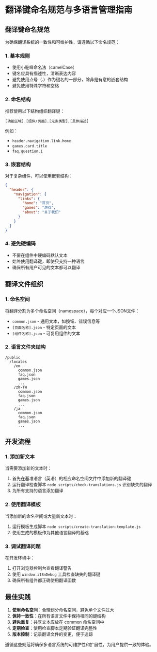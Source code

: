 # 翻译键命名规范与多语言管理指南

## 翻译键命名规范

为确保翻译系统的一致性和可维护性，请遵循以下命名规范：

### 1. 基本规则

- 使用小驼峰命名法（camelCase）
- 键名应具有描述性，清晰表达内容
- 避免使用点号（.）作为键名的一部分，除非是有意的嵌套结构
- 避免使用特殊字符和空格

### 2. 命名结构

推荐使用以下结构组织翻译键：

```
[功能区域].[组件/页面].[元素类型].[具体描述]
```

例如：
- `header.navigation.link.home`
- `games.card.title`
- `faq.question.1`

### 3. 嵌套结构

对于复杂组件，可以使用嵌套结构：

```json
{
  "header": {
    "navigation": {
      "links": {
        "home": "首页",
        "games": "游戏",
        "about": "关于我们"
      }
    }
  }
}
```

### 4. 避免硬编码

- 不要在组件中硬编码默认文本
- 始终使用翻译键，即使只支持一种语言
- 确保所有用户可见的文本都可以翻译

## 翻译文件组织

### 1. 命名空间

将翻译分割为多个命名空间（namespace），每个对应一个JSON文件：

- `common.json` - 通用文本，如按钮、错误信息等
- `[页面名称].json` - 特定页面的文本
- `[组件名称].json` - 可复用组件的文本

### 2. 语言文件夹结构

```
/public
  /locales
    /en
      common.json
      faq.json
      games.json
      ...
    /zh-TW
      common.json
      faq.json
      games.json
      ...
    /ja
      common.json
      faq.json
      games.json
      ...
```

## 开发流程

### 1. 添加新文本

当需要添加新的文本时：

1. 首先在基准语言（英语）的相应命名空间文件中添加新的翻译键
2. 运行翻译检查脚本 `node scripts/check-translations.js` 识别缺失的翻译
3. 为所有支持的语言添加翻译

### 2. 使用翻译模板

当添加新的命名空间或大量新文本时：

1. 运行模板生成脚本 `node scripts/create-translation-template.js`
2. 使用生成的模板作为其他语言翻译的基础

### 3. 调试翻译问题

在开发环境中：

1. 打开浏览器控制台查看翻译警告
2. 使用 `window.i18nDebug` 工具检查缺失的翻译键
3. 确保所有组件都正确使用翻译函数

## 最佳实践

1. **使用命名空间**：合理划分命名空间，避免单个文件过大
2. **保持一致性**：在所有语言文件中保持相同的键结构
3. **避免重复**：共享文本应放在 common 命名空间中
4. **定期检查**：使用检查脚本定期验证翻译完整性
5. **版本控制**：记录翻译文件的变更，便于追踪

遵循这些规范将确保多语言系统的可维护性和扩展性，为用户提供一致的体验。 